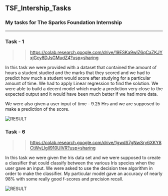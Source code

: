 ## TSF_Intership_Tasks

### My tasks for The Sparks Foundation Internship 

---

### Task - 1

>> https://colab.research.google.com/drive/19ESKa9wlZ6qCaZKJYxjGcy8DJsGMudZ4?usp=sharing

In this task we were provided with a dataset that contained the amount of hours a student studied and the marks that they scored and we had to predict how much a student would score after studying for a particular amount of time. We had to apply Linear regression to find the solution.
We were able to build a decent model which made a prediction very close to the expected output and it would have been much better if we had more data.

We were also given a user input of time - 9.25 Hrs and we are supposed to make a prediction of the score.


![RESULT](https://user-images.githubusercontent.com/52780573/103445553-c0030f80-4c9b-11eb-9c4c-0f898bf8b753.png)

### Task - 6

>> https://colab.research.google.com/drive/1gwdS7gNwSry6XKY8CtWvLlglI910UIVR?usp=sharing

In this task we were given the Iris data set and we were supposed to create a classifier that could classify between the various Iris species when the user gave an input. We were asked to use the decision tree algorithm in order to make the classifier.
My particular model gave an accuracy of nearly 98% with some really good f-scores and precision recall.

![RESULT](https://user-images.githubusercontent.com/52780573/103446220-2c354180-4ca3-11eb-8137-9cfc021bc8c7.png)


